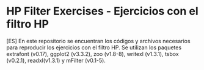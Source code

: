 # HP Filter Exercises - Ejercicios con el filtro HP

[ES] En este repositorio se encuentran los códigos y archivos necesarios para reproducir los ejercicios con el filtro HP. Se utilizan los paquetes extrafont (v0.17), ggplot2 (v3.3.2),  zoo (v1.8-8), writexl (v1.3.1), tsbox (v0.2.1), readxl(v1.3.1) y mFilter (v0.1-5).
